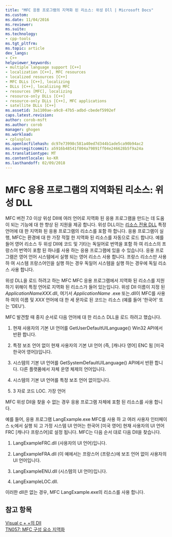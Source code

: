 ```yaml
---
title: "MFC 응용 프로그램의 지역화 된 리소스: 위성 Dll | Microsoft Docs"
ms.custom: 
ms.date: 11/04/2016
ms.reviewer: 
ms.suite: 
ms.technology:
- cpp-tools
ms.tgt_pltfrm: 
ms.topic: article
dev_langs:
- C++
helpviewer_keywords:
- multiple language support [C++]
- localization [C++], MFC resources
- localized resources [C++]
- MFC DLLs [C++], localizing
- DLLs [C++], localizing MFC
- resources [MFC], localizing
- resource-only DLLs [C++]
- resource-only DLLs [C++], MFC applications
- satellite DLLs [C++]
ms.assetid: 3a1100ae-a9c8-47b5-adbd-cbedef5992ef
caps.latest.revision: 
author: corob-msft
ms.author: corob
manager: ghogen
ms.workload:
- cplusplus
ms.openlocfilehash: dc97e73998c581a40ed7d344b1ade5ca90b94ac2
ms.sourcegitcommit: a5916b48541f804a79891ff04e246628b5f9a24a
ms.translationtype: MT
ms.contentlocale: ko-KR
ms.lasthandoff: 02/09/2018
---
```

# <a name="localized-resources-in-mfc-applications-satellite-dlls"></a>MFC 응용 프로그램의 지역화된 리소스: 위성 DLL
MFC 버전 7.0 이상 위성 Dll에 여러 언어로 지역화 된 응용 프로그램을 만드는 데 도움이 되는 기능에 대 한 향상 된 지원을 제공 합니다. 위성 DLL이는 [리소스 전용 DLL](../build/creating-a-resource-only-dll.md) 특정 언어에 대 한 지역화 된 응용 프로그램의 리소스를 포함 하 합니다. 응용 프로그램이 실행, MFC는 환경에 대 한 가장 적절 한 지역화 된 리소스를 자동으로 로드 합니다. 예를 들어 영어 리소스 두 위성 Dll에 코드 및 기타는 독일어로 번역을 포함 하 여 리소스의 프랑스어 번역이 포함 된 하나를 사용 하는 응용 프로그램에 있을 수 있습니다. 응용 프로그램은 영어 언어 시스템에서 실행 되는 영어 리소스 사용 합니다. 프랑스 리소스만 사용 하 여 시스템 프랑스어인을 실행 하는 경우 독일어 시스템을 실행 하는 경우에 독일 리소스 사용 합니다.  
  
 위성 DLL을 로드 하려고 하는 MFC MFC 응용 프로그램에서 지역화 된 리소스를 지원 하기 위해이 특정 언어로 지역화 된 리소스가 들어 있는입니다. 위성 Dll 이름이 지정 된 *ApplicationNameXXX*.dll, 여기서 *ApplicationName* .exe 또는.dll이 MFC를 사용 하 여의 이름 및 *XXX* 언어에 대 한 세 문자로 된 코드는 리소스 (예를 들어 '한국어' 또는 'DEU').  
  
 MFC 발견할 때 중지 순서로 다음 언어에 대 한 리소스 DLL을 로드 하려고 했습니다.  
  
1. 현재 사용자의 기본 UI 언어를 GetUserDefaultUILanguage() Win32 API에서 반환 합니다.  
  
2.  특정 보조 언어 없이 현재 사용자의 기본 UI 언어 (즉, [캐나다 영어] ENC 됨 [미국 한국어 영어])입니다.  
  
3.  시스템의 기본 UI 언어를 GetSystemDefaultUILanguage() API에서 반환 합니다. 다른 플랫폼에서 자체 운영 체제의 언어입니다.  
  
4.  시스템의 기본 UI 언어를 특정 보조 언어 없이입니다.  
  
5.  3 자로 코드 LOC. 가장 언어  
  
 MFC 위성 Dll을 찾을 수 없는 경우 응용 프로그램 자체에 포함 된 리소스를 사용 합니다.  
  
 예를 들어, 응용 프로그램 LangExample.exe MFC를 사용 하 고 여러 사용자 인터페이스 s;에서 실행 되 고 가정 시스템 UI 언어는 한국어 [미국 영어] 현재 사용자의 UI 언어 FRC [캐나다 프랑스어]로 설정 됩니다. MFC는 다음 순서 대로 다음 Dll을 찾습니다.  
  
1.  LangExampleFRC.dll (사용자의 UI 언어)입니다.  
  
2.  LangExampleFRA.dll (이 예에서는 프랑스어 (프랑스)에 보조 언어 없이 사용자의 UI 언어입니다.  
  
3.  LangExampleENU.dll (시스템의 UI 언어)입니다.  
  
4.  LangExampleLOC.dll.  
  
 이러한 dll은 없는 경우, MFC LangExample.exe의 리소스를 사용 합니다.  
  
## <a name="see-also"></a>참고 항목  
 [Visual c + +의 Dll](../build/dlls-in-visual-cpp.md)   
 [TN057: MFC 구성 요소 지역화](../mfc/tn057-localization-of-mfc-components.md)